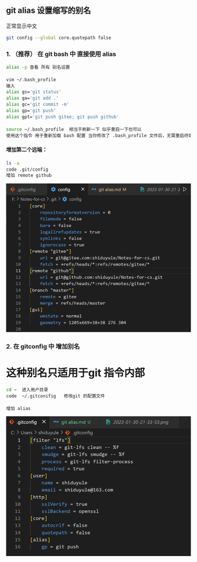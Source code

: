 ## git alias  设置缩写的别名

正常显示中文
```bash
git config --global core.quotepath false
```
### 1. （推荐） 在 git bash 中 直接使用 alias  


```bash
alias -p 查看 所有 别名设置

vim ~/.bash_profile
输入
alias gs='git status'
alias ga='git add .'
alias gc='git commit -m'
alias gp='git push'
alias gpt='git push gitee; git push github'

source ~/.bash_profile  相当于刷新一下 似乎重启一下也可以   
使用这个指令 用于重新加载 bash 配置 当你修改了 .bash_profile 文件后，无需重启终端即可立即生效
```
#### 增加第二个远端：
```bash
ls -a
code .git/config
增加 remote github
```
![](images/2024-01-18-17-25-21.png)






### 2. 在 gitconfig 中 增加别名
   # 这种别名只适用于git 指令内部
```bash
cd ~  进入用户目录
code  ~/.gitconifig   修改git 的配置文件

增加 alias
```
![](images/2024-01-18-11-52-43.png)



